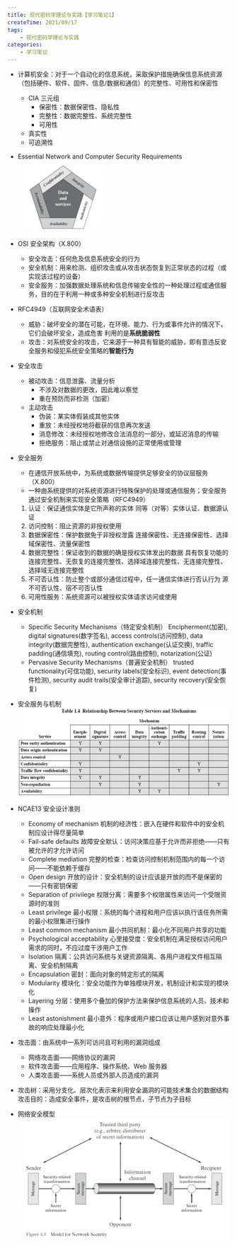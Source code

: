 ```yaml
---
title: 现代密码学理论与实践【学习笔记1】
createTime: 2021/09/17
tags:
    - 现代密码学理论与实践
categories:
    - 学习笔记
---
```


-   计算机安全：对于一个自动化的信息系统，采取保护措施确保信息系统资源（包括硬件、软件、固件、信息/数据和通信）的完整性、可用性和保密性
    -   CIA 三元组
        -   保密性：数据保密性、隐私性
        -   完整性：数据完整性、系统完整性
        -   可用性
    -   真实性
    -   可追溯性
-   Essential Network and Computer Security Requirements ![](./img/Pasted-1.png)
-   OSI 安全架构（X.800）
    -   安全攻击：任何危及信息系统安全的行为
    -   安全机制：用来检测、组织攻击或从攻击状态恢复到正常状态的过程（或实现该过程的设备）
    -   安全服务：加强数据处理系统和信息传输安全性的一种处理过程或通信服务，目的在于利用一种或多种安全机制进行反攻击
-   RFC4949（互联网安全术语表）
    -   威胁：破坏安全的潜在可能，在环境、能力、行为或事件允许的情况下，它们会破坏安全，造成危害 利用的是**系统脆弱性**
    -   攻击：对系统安全的攻击，它来源于一种具有智能的威胁，即有意违反安全服务和侵犯系统安全策略的**智能行为**
-   安全攻击
    -   被动攻击：信息泄露、流量分析
        -   不涉及对数据的更改，因此难以察觉
        -   重在预防而非检测（加密）
    -   主动攻击
        -   伪装：某实体假装成其他实体
        -   重放：未经授权地将截获的信息再次发送
        -   消息修改：未经授权地修改合法消息的一部分，或延迟消息的传输
        -   拒绝服务：阻止或禁止对通信设施的正常使用或管理
-   安全服务

    -   在通信开放系统中，为系统或数据传输提供足够安全的协议层服务（X.800）
    -   一种由系统提供的对系统资源进行特殊保护的处理或通信服务；安全服务通过安全机制来实现安全策略（RFC4949）

    1.  认证：保证通信实体是它所声称的实体 同等（对等）实体认证、数据源认证
    2.  访问控制：阻止资源的非授权使用
    3.  数据保密性：保护数据免于非授权泄露 连接保密性、无连接保密性、选择域保密性、流量保密性
    4.  数据完整性：保证收到的数据的确是授权实体发出的数据 具有恢复功能的连接完整性、无恢复的连接完整性、选择域连接完整性、无连接完整性、选择域无连接完整性
    5.  不可否认性：防止整个或部分通信过程中，任一通信实体进行否认行为 源不可否认性、宿不可否认性
    6.  可用性服务：系统资源可以被授权实体请求访问或使用

-   安全机制
    -   Specific Security Mechanisms（特定安全机制） Encipherment(加密), digital signatures(数字签名), access controls(访问控制), data integrity(数据完整性), authentication exchange(认证交换), traffic padding(通信填充), routing control(路由控制), notarization(公证)
    -   Pervasive Security Mechanisms（普遍安全机制） trusted functionality(可信功能), security labels(安全标识), event detection(事件检测), security audit trails(安全审计追踪), security recovery(安全恢复)
-   安全服务与机制 ![](./img/Pasted-2.png)
-   NCAE13 安全设计准则
    -   Economy of mechanism 机制的经济性：嵌入在硬件和软件中的安全机制应设计得尽量简单
    -   Fail-safe defaults 故障安全默认：访问决策应基于允许而非拒绝——只有被允许的才允许访问
    -   Complete mediation 完整的检查：检查访问控制机制范围内的每一个访问——不能依赖于缓存
    -   Open design 开放的设计：安全机制的设计应该是开放的而不是保密的——只有密钥保密
    -   Separation of privilege 权限分离：需要多个权限属性来访问一个受限资源时的准则
    -   Least privilege 最小权限：系统的每个进程和用户应该以执行该任务所需的最小权限集进行操作
    -   Least common mechanism 最小共同机制：最小化不同用户共享的功能
    -   Psychological acceptability 心里接受度：安全机制在满足授权访问用户需求的同时，不应过度干涉用户工作
    -   Isolation 隔离：公共访问系统与关键资源隔离、各用户进程文件相互隔离、安全机制隔离
    -   Encapsulation 密封：面向对象的特定形式的隔离
    -   Modularity 模块化：安全功能作为单独模块开发，机制设计和实现的模块化
    -   Layering 分层：使用多个叠加的保护方法来保护信息系统的人员、技术和操作
    -   Least astonishment 最小意外：程序或用户接口应该让用户感到对意外事故的响应处理最小化
-   攻击面：由系统中一系列可访问且可利用的漏洞组成
    -   网络攻击面——网络协议的漏洞
    -   软件攻击面——应用程序、操作系统、Web 服务器
    -   人类攻击面——系统人员或外部人员造成的漏洞
-   攻击树：采用分支化、层次化表示来利用安全漏洞的可能技术集合的数据结构 攻击目的：造成安全事件，是攻击树的根节点，子节点为子目标
-   网络安全模型 ![](./img/Pasted-3.png)
